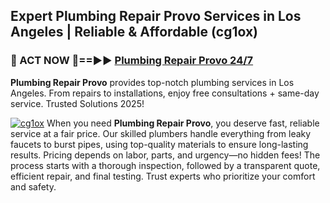 ## Expert Plumbing Repair Provo Services in Los Angeles | Reliable & Affordable (cg1ox)  

<h3>🚿 ACT NOW 🌟==►► <a href="https://tinyurl.com/2ne6vx2x" rel="nofollow">Plumbing Repair Provo 24/7</a></h3>

**Plumbing Repair Provo** provides top-notch plumbing services in Los Angeles. From repairs to installations, enjoy free consultations + same-day service. Trusted Solutions 2025!

[![cg1ox](https://i.imgur.com/4PFF4AK.jpeg)](https://tinyurl.com/2ne6vx2x)
When you need **Plumbing Repair Provo**, you deserve fast, reliable service at a fair price. Our skilled plumbers handle everything from leaky faucets to burst pipes, using top-quality materials to ensure long-lasting results. Pricing depends on labor, parts, and urgency—no hidden fees! The process starts with a thorough inspection, followed by a transparent quote, efficient repair, and final testing. Trust experts who prioritize your comfort and safety.